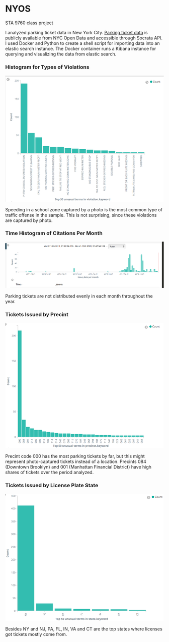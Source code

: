 # NYOS
STA 9760 class project

I analyzed parking ticket data in New York City. [Parking ticket data](https://data.cityofnewyork.us/City-Government/Open-Parking-and-Camera-Violations/nc67-uf89) is publicly available from NYC Open Data and accessible through Socrata API. I used Docker and Python to create a shell script for importing data into an elastic search instance. The Docker container runs a Kibana instance for querying and visualizing the data from elastic search.

### Histogram for Types of Violations
![Screenshot 1](bar1.png)

Speeding in a school zone captured by a photo is the most common type of traffic offense in the sample. This is not surprising, since these violations are captured by photo.


### Time Histogram of Citations Per Month
![Screenshot 2](time1.png)

Parking tickets are not distributed evenly in each month throughout the year.


### Tickets Issued by Precint
![Screenshot 3](bar2.png)

Precint code 000 has the most parking tickets by far, but this might represent photo-captured tickets instead of a location. Precints 084 (Downtown Brooklyn) and 001 (Manhattan Financial District) have high shares of tickets over the period analyzed. 


### Tickets Issued by License Plate State
![Screenshot 4](bar3.png)

Besides NY and NJ, PA, FL, IN, VA and CT are the top states where licenses got tickets mostly come from.
